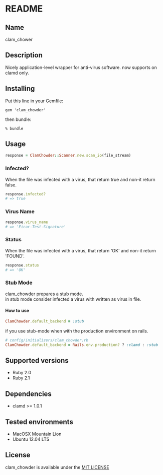 # README

## Name
clam_chower

## Description
Nicely application-level wrapper for anti-virus software.
now supports on clamd only.

## Installing
Put this line in your Gemfile:
```
gem 'clam_chowder'
```

then bundle:
```
% bundle
```

## Usage
```ruby
response = ClamChowder::Scanner.new.scan_io(file_stream)
```

### Infected?
When the file was infected with a virus, that return true and non-it return false.

```ruby
response.infected?
# => true
```

### Virus Name
```ruby
response.virus_name
# => 'Eicar-Test-Signature'
```

### Status
When the file was infected with a virus, that return 'OK' and non-it return 'FOUND'.

```ruby
response.status
# => 'OK'
```

### Stub Mode
clam_chowder prepares a stub mode.  
in stub mode consider infected a virus with written as virus in file.

#### How to use
```ruby
ClamChowder.default_backend = :stub
```

if you use stub-mode when with the production environment on rails.
```ruby
# config/initializers/clam_chowder.rb
ClamChowder.default_backend = Rails.env.production? ? :clamd : :stub
```

## Supported versions
- Ruby 2.0
- Ruby 2.1

## Dependencies
- clamd >= 1.0.1

## Tested environments
- MacOSX Mountain Lion
- Ubuntu 12.04 LTS

## License
clam_chowder is available under the [MIT LICENSE](https://github.com/nexway/clam_chowder/blob/develop/LICENSE.txt)
